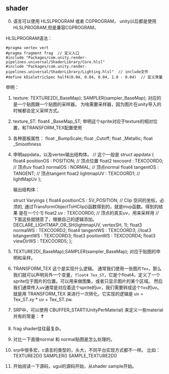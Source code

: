 ## shader

0. 语言可以使用 HLSLPROGRAM 或者 CGPROGRAM， unity以后都是使用HLSLPROGRAM,但是兼容CGPROGRAM，

HLSLPROGRAM语法：
```
#pragma vertex vert
#pragma fragment frag  // 定义入口
#include "Packages/com.unity.render-pipelines.universal/ShaderLibrary/Core.hlsl"
#include "Packages/com.unity.render-pipelines.universal/ShaderLibrary/Lighting.hlsl"  // include文件
#define kDieletricSpec half4(0.04, 0.04, 0.04, 1.0 - 0.04)  // 定义常量
```
申明：
1. texture: TEXTURE2D(_BaseMap); SAMPLER(sampler_BaseMap); 对应的是一个贴图跟一个贴图的采样器。 为啥需要采样器，因为图片在unity导入的时候都会定义采样方式。
2. texture_ST: float4 _BaseMap_ST; 申明这个sprite对应于texture的相对位置，和TRANSFORM_TEX配置使用
3. 各种面板属性：
    float _BumpScale;
    float _Cutoff;
    float _Metallic;
    float _Smoothness
4. 申明appdata，以及vertex输出结构体。
    // 这个一般是
    struct appdata
    {
        float4 positionOS : POSITION;   // 顶点位置
        float2 texcoord : TEXCOORD0;    // 顶点uv
        float3 normalOS     : NORMAL;   // 顶点normal
        float4 tangentOS : TANGENT;     // 顶点tangent
        float2 lightmapUV   : TEXCOORD1; // lightMapUv
    };

    输出结构体：
    
    struct Varyings
    {
        float4 positionCS : SV_POSITION;  // Clip 空间的坐标，必须的, 通过TransformObjectToHClip()函数得到的，就是mvp函数。得到的结果 是在一个[-1]
        float2 uv : TEXCOORD0; // 顶点的真实uv，用来采样用
        // 下面这些就随意了，根据自己的逻辑添加。
        DECLARE_LIGHTMAP_OR_SH(lightmapUV, vertexSH, 1);
        float3 normalWS : TEXCOORD2;
        float4 tangentWS : TEXCOORD3;
        //loat3 bitangentWS : TEXCOORD3;
        float3 positionWS : TEXCOORD4;
        float3 viewDirWS                : TEXCOORD5;
    };
5. TEXTURE2D(_BaseMap);SAMPLER(sampler_BaseMap); 对应于贴图的申明和采样。

1. TRANSFORM_TEX 这个是实现什么逻辑。
    通常我们使用一张图片`Tex`，那么我们就可以声明另外一个变量，`float4 Tex_ST`，它是个float4，定义了一个sprite位于图片的位置。可以用来做图集，或者只显示图片的某个区域。
    然后我们通常传入uv通常是对应着这个sprite的uv，我们需要转成这个`Tex`的uv。
    就是用 TRANSFORM_TEX 来进行一次转化，它实现的逻辑是 uv = Tex_ST.xy * uv + Tex_ST.zw.

2. SRP中，可以使用 CBUFFER_START(UnityPerMaterial) 来定义一些material 共有的常量： ❓

3. frag shader往往最复杂。

4. 对比一下直接normal 和 normal贴图是怎么处理的。

5. srp中很多宏，c语言的类型的，头大，不同平台实现方式都不一样。
    比如：TEXTURE2D() SAMPLER() SAMPLE_TEXTURE2D() 



1. 开始阅读一下源码，ugui的源码开始，从shader sample开始。